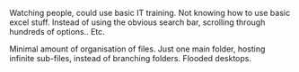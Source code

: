 Watching people, could use basic IT training. Not knowing how to use basic excel stuff. Instead of using the obvious search bar, scrolling through hundreds of options.. Etc.

Minimal amount of organisation of files. Just one main folder, hosting infinite sub-files, instead of branching folders. Flooded desktops.